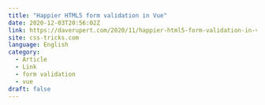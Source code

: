 ```yaml
---
title: "Happier HTML5 form validation in Vue"
date: 2020-12-03T20:56:02Z
link: https://daverupert.com/2020/11/happier-html5-form-validation-in-vue/?utm_medium=RSS&utm_source=news.12bit.vn
site: css-tricks.com
language: English
category:
  - Article
  - Link
  - form validation
  - vue
draft: false
---
```

